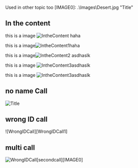 [NoNameCall]: .\Images\_TestArtScanUse_ANoNameCall.png "Title"

[WrongIDCall]: .\Images\_TestArtScanUse_AWrongRFID.png "Title"
[upcasecall]: .\Images\_TestArtScanUse_AUpcaseCall.png "Title"

[firstcall]: .\Images\_TestArtScanUse_AFirstCall.png "Title"
[secondcall]: .\Images\_TestArtScanUse_ASecondCall.png "Title"


[nestedcall]: .\Images\_TestArtScanUse_ANestedCall.png "Title"
[nestedcall1]: .\Images\_TestArtScanUse_ANestedCall1.png "Title"
[nestedcall2]: .\Images\_TestArtScanUse_ANestedCall2.png "Title"
[nestedcall3]: .\Images\_TestArtScanUse_ANestedCall3.png "Title"

[IntheContent]: .\Images\_TestArtScanUse_AIntheContent.png "Title"
[IntheContent1]: .\Images\_TestArtScanUse_AIntheContent1.png "Title"
[IntheContent2]: .\Images\_TestArtScanUse_AIntheContent2.png "Title"
[IntheContent3]: .\Images\_TestArtScanUse_AIntheContent3.png "Title"
[IntheContent4]: .\Images\_TestArtScanUse_AIntheContent4.png "Title"

Used in other topic too
[IMAGE0]: .\Images\Desert.jpg "Title"

## In the content
this is a image ![IntheContent][IntheContent] haha

this is a image![IntheContent1][IntheContent1]haha

this is a image![IntheContent2][IntheContent2] asdhaslk

this is a image ![IntheContent3][IntheContent3]asdhaslk

this is a image ![IntheContent3][IntheContent3]asdhaslk

## no name Call
![][NoNameCall]

## wrong ID call
![WrongIDCall][WrongIDCall1]

## multi call
![WrongIDCall][firstcall][secondcall][IMAGE0]
